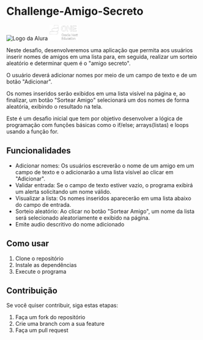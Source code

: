 # Challenge-Amigo-Secreto

![Logo da Alura](https://www.alura.com.br/assets/img/alura-logo.svg)       ![logoone](assets/ONE.png)

Neste desafio, desenvolveremos uma aplicação que permita aos usuários inserir nomes de amigos em uma lista para, em seguida, realizar um sorteio aleatório e determinar quem é o "amigo secreto".

O usuário deverá adicionar nomes por meio de um campo de texto e de um botão "Adicionar".

Os nomes inseridos serão exibidos em uma lista visível na página e, ao finalizar, um botão "Sortear Amigo" selecionará um dos nomes de forma aleatória, exibindo o resultado na tela.

Este é um desafio inicial que tem por objetivo desenvolver a lógica de programação com funções básicas como o if/else; arrays(listas) e loops usando a função for.

## Funcionalidades

- Adicionar nomes: Os usuários escreverão o nome de um amigo em um campo de texto e o adicionarão a uma lista visível ao clicar em "Adicionar".
- Validar entrada: Se o campo de texto estiver vazio, o programa exibirá um alerta solicitando um nome válido.
- Visualizar a lista: Os nomes inseridos aparecerão em uma lista abaixo do campo de entrada.
- Sorteio aleatório: Ao clicar no botão "Sortear Amigo", um nome da lista será selecionado aleatoriamente e exibido na página.
- Emite audio descritivo do nome adicionado

## Como usar

1.  Clone o repositório
2.  Instale as dependências
3.  Execute o programa

## Contribuição

Se você quiser contribuir, siga estas etapas:

1.  Faça um fork do repositório
2.  Crie uma branch com a sua feature
3.  Faça um pull request
